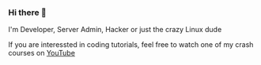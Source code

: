 ### Hi there 👋

I'm Developer, Server Admin, Hacker or just the crazy Linux dude

If you are interessted in coding tutorials, feel free to watch one of my crash courses on [YouTube](https://www.youtube.com/channel/UC7bRlNSCSDqgOwyt5ZxnPfA)

